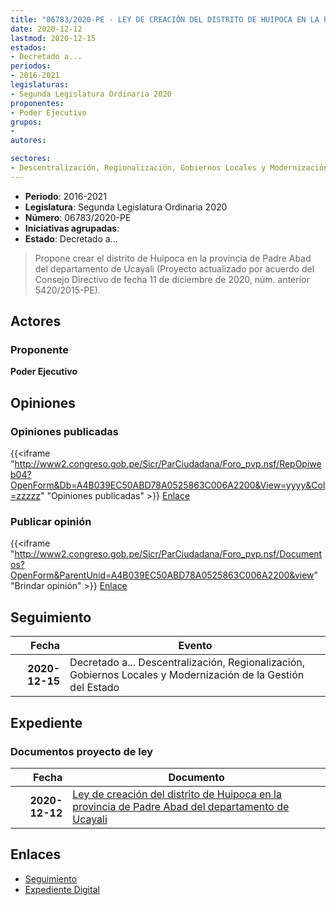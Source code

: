 ```yaml
---
title: "06783/2020-PE - LEY DE CREACIÓN DEL DISTRITO DE HUIPOCA EN LA PROVINCIA DE PADRE ABAD DEL DEPARTAMENTO DE UCAYALI"
date: 2020-12-12
lastmod: 2020-12-15
estados:
- Decretado a...
periodos:
- 2016-2021
legislaturas:
- Segunda Legislatura Ordinaria 2020
proponentes:
- Poder Ejecutivo
grupos:
- 
autores:

sectores:
- Descentralización, Regionalización, Gobiernos Locales y Modernización de la Gestión del Estado
---
```

- **Periodo**: 2016-2021
- **Legislatura**: Segunda Legislatura Ordinaria 2020
- **Número**: 06783/2020-PE
- **Iniciativas agrupadas**: 
- **Estado**: Decretado a...

> Propone crear el distrito de Huipoca en la provincia de Padre Abad del departamento de Ucayali (Proyecto actualizado por acuerdo del Consejo Directivo de fecha 11 de diciembre de 2020, núm. anterior 5420/2015-PE).


## Actores

### Proponente

**Poder Ejecutivo**

## Opiniones

### Opiniones publicadas

{{<iframe "http://www2.congreso.gob.pe/Sicr/ParCiudadana/Foro_pvp.nsf/RepOpiweb04?OpenForm&Db=A4B039EC50ABD78A0525863C006A2200&View=yyyy&Col=zzzzz" "Opiniones publicadas" >}}
[Enlace](http://www2.congreso.gob.pe/Sicr/ParCiudadana/Foro_pvp.nsf/RepOpiweb04?OpenForm&Db=A4B039EC50ABD78A0525863C006A2200&View=yyyy&Col=zzzzz)

### Publicar opinión

{{<iframe "http://www2.congreso.gob.pe/Sicr/ParCiudadana/Foro_pvp.nsf/Documentos?OpenForm&ParentUnid=A4B039EC50ABD78A0525863C006A2200&view" "Brindar opinión" >}}
[Enlace](http://www2.congreso.gob.pe/Sicr/ParCiudadana/Foro_pvp.nsf/Documentos?OpenForm&ParentUnid=A4B039EC50ABD78A0525863C006A2200&view)


## Seguimiento

| Fecha | Evento |
|------:|--------|
| **2020-12-15** | Decretado a... Descentralización, Regionalización, Gobiernos Locales y Modernización de la Gestión del Estado |

## Expediente

### Documentos proyecto de ley

| Fecha | Documento |
|------:|-----------|
| **2020-12-12** | [Ley de creación del distrito de Huipoca en la provincia de Padre Abad del departamento de Ucayali](https://leyes.congreso.gob.pe/Documentos/2016_2021/Proyectos_de_Ley_y_de_Resoluciones_Legislativas/PL06783-20201212.pdf) |

## Enlaces

- [Seguimiento](http://www2.congreso.gob.pe/Sicr/TraDocEstProc/CLProLey2016.nsf/f7fff46988ca05b1052578e100829cc7/73c850ab68cd67410525863c006df4d1?OpenDocument)
- [Expediente Digital](http://www2.congreso.gob.pe/Sicr/TraDocEstProc/Expvirt_2011.nsf/visbusqptramdoc1621/06783?opendocument)

